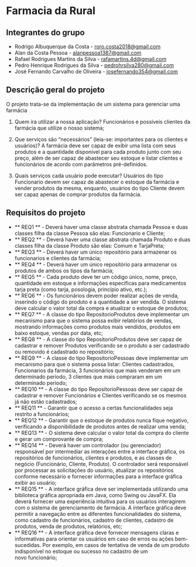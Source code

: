 # Farmacia da Rural

## Integrantes do grupo
* Rodrigo Albuquerque da Costa - roro.costa2018@gmail.com
* Alan da Costa Pessoa - alanpessoa1387@gmail.com
* Rafael Rodrigues Martins da Silva - rafamartins.4d@gmail.com
* Pedro Henrique Rodrigues da Silva - pedrohrsilva280@gmail.com
* José Fernando Carvalho de Oliveira - josefernando354@gmail.com

## Descrição geral do projeto
O projeto trata-se da implementação de um sistema para gerenciar uma farmácia 

 1. Quem ira utilizar a nossa aplicação?
    Funcionários e possíveis clientes da farmácia que utilize o nosso sistema;
    
 2. Que serviços são “necessários” (leia-se: importantes para os clientes e usuários)?
    A farmácia deve ser capaz de exibir uma lista com seus produtos e a quantidade disponível para cada produto junto com seu preço, além de ser capaz de abastecer seu estoque e listar clientes e funcionários de acordo com parâmetros pré-definidos.
    
 3. Quais serviços cada usuário pode executar?
    Usuários do tipo Funcionario devem ser capaz de abastecer o estoque da farmácia e vender produtos da mesma, enquanto, usuários do tipo Cliente devem ser capaz apenas de comprar produtos da farmácia.

## Requisitos do projeto

* ** REQ1 ** - Deverá haver uma classe abstrata chamada Pessoa e duas classes filha da classe Pessoa são elas: Funcionario e Cliente;
* ** REQ2 ** - Deverá haver uma classe abstrata chamada Produto e duas classes filha da classe Produto são elas: Comum e TarjaPreta;
* ** REQ3 ** - Deverá haver um único repositório para armazenar os funcionarios e clientes da farmácia;
* ** REQ4 ** - Deverá haver um único repositório para armazenar os produtos de ambos os tipos da farmácia;
* ** REQ5 ** - Cada produto deve ter um código único, nome, preço, quantidade em estoque e informações específicas para medicamentos tarja preta (como tarja, posologia, princípio ativo, etc.);
* ** REQ6 ** - Os funcionários devem poder realizar ações de venda, inserindo o código do produto e a quantidade a ser vendida. O sistema deve calcular o valor total da compra e atualizar o estoque de produtos;
* ** REQ7 ** - A classe do tipo RepositorioProdutos deve implementar um mecanismo para que o sistema possa exibir relatórios de vendas, mostrando informações como produtos mais vendidos, produtos em baixo estoque, vendas por data, etc;
* ** REQ8 ** - A classe do tipo RepositorioProdutos deve ser capaz de cadastrar e remover Produtos verificando se o produto a ser cadastrado ou removido é cadastrado no repositório;
* ** REQ9 ** - A classe do tipo RepositorioPessoas deve implementar um mecanismo para que o sistema possa listar: Clientes cadastrados, Funcionarios da farmácia, 3 funcionários que mais venderam em um determinado periodo, 3 clientes que mais compraram em um determinado periodo;
* ** REQ10 ** - A classe do tipo RepositorioPessoas deve ser capaz de cadastrar e remover Funcionários e Clientes verificando se os mesmos já não estão cadastrados;
* ** REQ11 ** - Garantir que o acesso a certas funcionalidades seja restrito a funcionários;
* ** REQ12 ** - Garantir que o estoque de produtos nunca fique negativo, verificando a disponibilidade de produtos antes de realizar uma venda;
* ** REQ13 ** - O sistema deve calcular o valor total da compra do cliente e gerar um comprovante de compra;
* ** REQ14 ** - Deverá haver um controlador (ou gerenciador) responsável por intermediar as interações entre a interface gráfica, os repositórios de funcionários, clientes e produtos, e as classes de negócio (Funcionário, Cliente, Produto). O controlador será responsável por processar as solicitações do usuário, atualizar os repositórios conforme necessário e fornecer informações para a interface gráfica exibir ao usuário;
* ** REQ15 ** - A interface gráfica deve ser implementada utilizando uma biblioteca gráfica apropriada em Java, como Swing ou JavaFX. Ela deverá fornecer uma experiência intuitiva para os usuários interagirem com o sistema de gerenciamento de farmácia. A interface gráfica deve permitir a navegação entre as diferentes funcionalidades do sistema, como cadastro de funcionários, cadastro de clientes, cadastro de produtos, venda de produtos, relatórios, etc;
* ** REQ16 ** - A interface gráfica deve fornecer mensagens claras e informativas para orientar os usuários em caso de erros ou ações bem-sucedidas. Por exemplo, em casos de tentativa de venda de um produto indisponível no estoque ou sucesso no cadastro de um novo funcionário;
